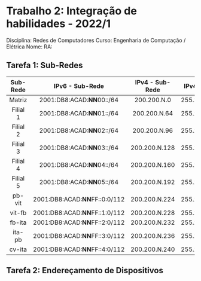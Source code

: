 # Trabalho 2: Integração de habilidades - 2022/1
Disciplina: Redes de Computadores
Curso: Engenharia de Computação / Elétrica
Nome:                                                       RA:


## Tarefa 1:  Sub-Redes
| Sub- Rede |             IPv6 - Sub-Rede            |  IPv4 - Sub-Rede  |  IPv4 - Máscara   | IPv4 - Broadcast  |    
|:---------:|:--------------------------------------:|:-----------------:|:-----------------:|:-----------------:|
| Matriz    | 2001:DB8:ACAD:**NN**00::/64 | 200.200.N.0   | 255.255.255.192 | 200.200.N.63  |
| Filial 1  | 2001:DB8:ACAD:**NN**01::/64 | 200.200.N.64  | 255.255.255.224 | 200.200.N.95  |
| Filial 2  | 2001:DB8:ACAD:**NN**02::/64 | 200.200.N.96  | 255.255.255.224 | 200.200.N.127 |
| Filial 3  | 2001:DB8:ACAD:**NN**03::/64 | 200.200.N.128 | 255.255.255.224 | 200.200.N.159 |
| Filial 4  | 2001:DB8:ACAD:**NN**04::/64 | 200.200.N.160 | 255.255.255.224 | 200.200.N.192 |
| Filial 5  | 2001:DB8:ACAD:**NN**05::/64 | 200.200.N.192 | 255.255.255.224 | 200.200.N.223 |
| pb-vit    | 2001:DB8:ACAD:**NN**FF::0:0/112 | 200.200.N.224 | 255.255.255.252 | 200.200.N.227 |
| vit-fb    | 2001:DB8:ACAD:**NN**FF::1:0/112 | 200.200.N.228 | 255.255.255.252 | 200.200.N.231 |
| fb-ita    | 2001:DB8:ACAD:**NN**FF::2:0/112 | 200.200.N.232 | 255.255.255.252 | 200.200.N.235 |
| ita-pb    | 2001:DB8:ACAD:**NN**FF::3:0/112 | 200.200.N.236 | 255.255.255.252 | 200.200.N.239 |
| cv-ita    | 2001:DB8:ACAD:**NN**FF::4:0/112  | 200.200.N.240 | 255.255.255.252 | 200.200.N.243 |


## Tarefa 2: Endereçamento de Dispositivos
